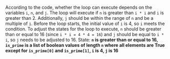 According to the code, whether the loop can execute depends on the variables `i`, `n`, and `j`. The loop will execute if `n` is greater than `i * i` and `i` is greater than 2. Additionally, `j` should be within the range of `n` and be a multiple of `i`. Before the loop starts, the initial value of `i` is 4, so `i` meets the condition. To adjust the states for the loop to execute, `n` should be greater than or equal to 16 (since `i * i = 4 * 4 = 16`) and `j` should be equal to `i * i`, so `j` needs to be adjusted to 16.
State: **`n` is greater than or equal to 16, `is_prime` is a list of boolean values of length `n` where all elements are True except for `is_prime[0]` and `is_prime[1]`, `i` is 4, `j` is 16**